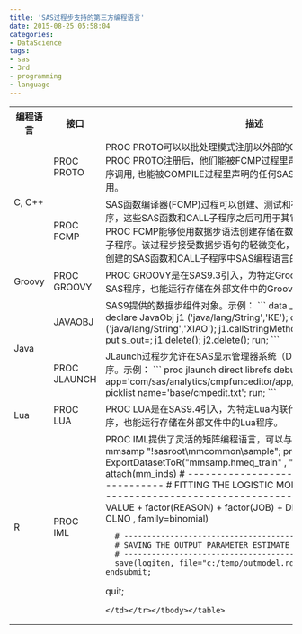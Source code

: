 ```yaml
---
title: 'SAS过程步支持的第三方编程语言'
date: 2015-08-25 05:58:04
categories: 
- DataScience
tags: 
- sas
- 3rd
- programming
- language
---
```

<table style="table-layout: fixed !important;"><tbody><tr><th style="width: 80px !important; word-break: word-break  !important; text-align: center;">编程语言</th><th style="width: 120px !important; word-break: word-break !important; text-align: center;">接口</th><th>描述</th style="width: 200px !important;"></tr><tr><td rowspan="2">C, C++</td><td>PROC PROTO</td><td>PROC PROTO可以以批处理模式注册以外部的C或C++程序。当C函数在PROC PROTO注册后，他们能被FCMP过程里声明的任何SAS函数或子程序调用, 也能被COMPILE过程里声明的任何SAS函数、子程序或方法块调用。</td></tr><tr><td>PROC FCMP</td><td>SAS函数编译器(FCMP)过程可以创建、测试和存储SAS函数和CALL子程序，这些SAS函数和CALL子程序之后可用于其它SAS过程步或数据步。PROC FCMP能够使用数据步语法创建存储在数据集内的SAS函数和CALL子程序。该过程步接受数据步语句的轻微变化，你可以使用PROC FCMP所创建的SAS函数和CALL子程序中SAS编程语言的大部分功能。</td></tr><tr><td>Groovy</td><td>PROC GROOVY</td><td>PROC GROOVY是在SAS9.3引入，为特定Groovy内联代码提供提交快的SAS程序，也能运行存储在外部文件中的Groovy程序。</td></tr>
<tr><td rowspan="2">Java</td><td>JAVAOBJ</td><td>SAS9提供的数据步组件对象。示例：
```
data _null_;
  length s_out $200;
  declare JavaObj j1 ('java/lang/String','KE');
  declare JavaObj j2 ('java/lang/String','XIAO');
  j1.callStringMethod ('concat', j2, s_out);
  put s_out=;
  j1.delete();
  j2.delete();
run;
```
</td></tr><tr>
<td>PROC JLAUNCH</td><td>JLaunch过程步允许在SAS显示管理器系统（DMS）内启动Java GUI程序。示例：
```
proc jlaunch direct librefs debug
  app='com/sas/analytics/cmpfunceditor/app/FCmpFunctionEditorApp';
  picklist name='base/cmpedit.txt';
run;
```
</td></tr><tr><td>Lua</td><td>PROC LUA</td><td>PROC LUA是在SAS9.4引入，为特定Lua内联代码提供提交快的SAS程序，也能运行存储在外部文件中的Lua程序。</td></tr><tr><td>R</td><td>PROC IML</td><td>PROC IML提供了灵活的矩阵编程语言，可以与R集成。示例：
```
libname mmsamp "!sasroot\mmcommon\sample";
proc iml;
  run ExportDatasetToR("mmsamp.hmeq_train" , "mm_inds");
  submit /R;
    attach(mm_inds)
      # -----------------------------------------------
      # FITTING THE LOGISTIC MODEL
      # -----------------------------------------------
      logiten<- glm(BAD ~ VALUE + factor(REASON) + factor(JOB) + DEROG + CLAGE + NINQ + CLNO , family=binomial)

      # -----------------------------------------------
      # SAVING THE OUTPUT PARAMETER ESTIMATE TO LOCAL FILE
      # -----------------------------------------------
      save(logiten, file="c:/temp/outmodel.rda")
    endsubmit;
quit;
```
</td></tr></tbody></table>